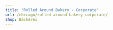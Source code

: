 ```yaml
---
title: "Rolled Around Bakery - Corporate"
url: /chicago/rolled-around-bakery-corporate/
shop: Bäckerei
---
```

